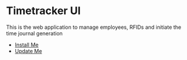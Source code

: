 Timetracker UI
=====================
This is the web application to manage employees, RFIDs and initiate the time journal generation

* [Install Me](docs/installme.md)
* [Update Me](docs/updateme.md)